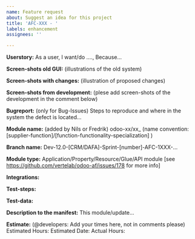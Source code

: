 ```yaml
---
name: Feature request
about: Suggest an idea for this project
title: 'AFC-XXX - '
labels: enhancement
assignees: ''

---
```


**Userstory:** 
As a user, I want/do ...., Because... 

**Screen-shots old GUI:** (illustrations of the old system)

**Screen-shots with changes:** (illustration of proposed changes)

**Screen-shots from development:** (plese add screen-shots of the development in the comment below)

**Bugreport:** (only for Bug-Issues)
Steps to reproduce and where in the system the defect is located...

**Module name:** (added by Nils or Fredrik)
odoo-xx/xx_ (name convention: [supplier-function]/[function-functionality-specialization] ) 

**Branch name:** 
Dev-12.0-[CRM/DAFA]-Sprint-[number]-AFC-1XXX-...

**Module type:** 
Application/Property/Resource/Glue/API module [see https://github.com/vertelab/odoo-af/issues/178 for more info]

**Integrations:**

**Test-steps:**

**Test-data:**

**Description to the manifest:** 
This module/update...

**Estimate:** (@developers: Add your times here, not in comments please)
Estimated Hours: 
Estimated Date: 
Actual Hours:
